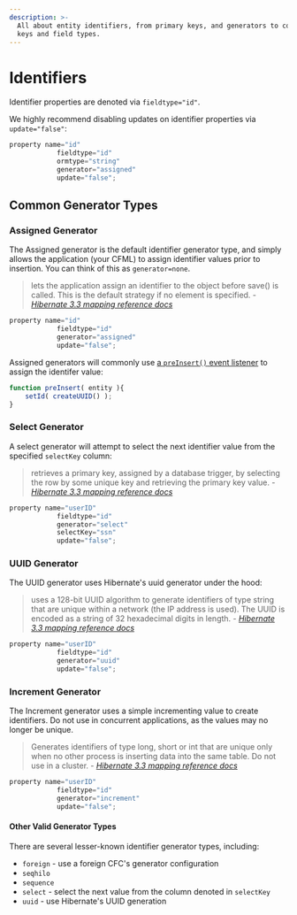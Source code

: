 ```yaml
---
description: >-
  All about entity identifiers, from primary keys, and generators to composite
  keys and field types.
---
```


# Identifiers

Identifier properties are denoted via `fieldtype="id"`.

We highly recommend disabling updates on identifier properties via `update="false"`:

```js
property name="id"
            fieldtype="id"
            ormtype="string"
            generator="assigned"
            update="false";
```

## Common Generator Types

### Assigned Generator

The Assigned generator is the default identifier generator type, and simply allows the application (your CFML) to assign identifier values prior to insertion. You can think of this as `generator=none`.

> lets the application assign an identifier to the object before save() is called. This is the default strategy if no element is specified. - [_Hibernate 3.3 mapping reference docs_](https://docs.jboss.org/hibernate/core/3.3/reference/en/html/mapping.html#mapping-declaration-id-generator)

```js
property name="id"
            fieldtype="id"
            generator="assigned"
            update="false";
```

Assigned generators will commonly use [a `preInsert()` event listener](../usage/events.md#entity-event-handler) to assign the identifer value:

```js
function preInsert( entity ){
    setId( createUUID() );
}
```

### Select Generator

A select generator will attempt to select the next identifier value from the specified `selectKey` column:

> retrieves a primary key, assigned by a database trigger, by selecting the row by some unique key and retrieving the primary key value. - [_Hibernate 3.3 mapping reference docs_](https://docs.jboss.org/hibernate/core/3.3/reference/en/html/mapping.html#mapping-declaration-id-generator)

```js
property name="userID"
            fieldtype="id"
            generator="select"
            selectKey="ssn"
            update="false";
```

### UUID Generator

The UUID generator uses Hibernate's uuid generator under the hood:

> uses a 128-bit UUID algorithm to generate identifiers of type string that are unique within a network (the IP address is used). The UUID is encoded as a string of 32 hexadecimal digits in length. - [_Hibernate 3.3 mapping reference docs_](https://docs.jboss.org/hibernate/core/3.3/reference/en/html/mapping.html#mapping-declaration-id-generator)

```js
property name="userID"
            fieldtype="id"
            generator="uuid"
            update="false";
```

### Increment Generator

The Increment generator uses a simple incrementing value to create identifiers. Do not use in concurrent applications, as the values may no longer be unique.

> Generates identifiers of type long, short or int that are unique only when no other process is inserting data into the same table. Do not use in a cluster. - [_Hibernate 3.3 mapping reference docs_](https://docs.jboss.org/hibernate/core/3.3/reference/en/html/mapping.html#mapping-declaration-id-generator)

```js
property name="userID"
            fieldtype="id"
            generator="increment"
            update="false";
```

#### Other Valid Generator Types

There are several lesser-known identifier generator types, including:

* `foreign` - use a foreign CFC's generator configuration
* `seqhilo`
* `sequence`
* `select` - select the next value from the column denoted in `selectKey`
* `uuid` - use Hibernate's UUID generation
